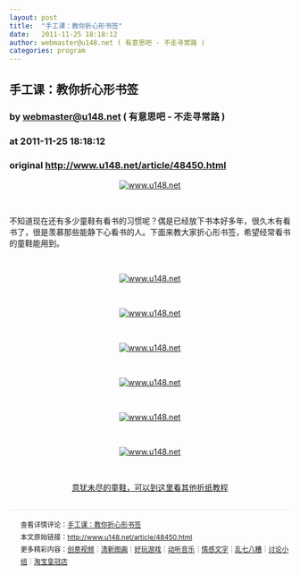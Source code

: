 ```yaml
---
layout: post
title:  "手工课：教你折心形书签"
date:   2011-11-25 18:18:12
author: webmaster@u148.net ( 有意思吧 - 不走寻常路 )
categories: program
---
```


## 手工课：教你折心形书签
### by webmaster@u148.net ( 有意思吧 - 不走寻常路 )
### at 2011-11-25 18:18:12
### original <http://www.u148.net/article/48450.html>

<p style="text-align:center"><a href="http://www.u148.net/article/48450.html"><img title="手工课：教你折心形书签" src="http://file3.u148.net/2011/10/images/heartclip/0.jpg" alt="www.u148.net"></a></p> <p> </p> <p>不知道现在还有多少童鞋有看书的习惯呢？偶是已经放下书本好多年，很久木有看书了，很是羡慕那些能静下心看书的人。下面来教大家折心形书签，希望经常看书的童鞋能用到。</p> <p> </p> <p style="text-align:center"><a href="http://www.u148.net/article/48450.html"><img title="手工课：教你折心形书签" src="http://file3.u148.net/2011/10/images/heartclip/1.jpg" alt="www.u148.net"></a></p> <p> </p> <p style="text-align:center"><a href="http://www.u148.net/article/48450.html"><img title="手工课：教你折心形书签" src="http://file3.u148.net/2011/10/images/heartclip/2.jpg" alt="www.u148.net"></a></p> <p> </p> <p style="text-align:center"><a href="http://www.u148.net/article/48450.html"><img title="手工课：教你折心形书签" src="http://file3.u148.net/2011/10/images/heartclip/3.jpg" alt="www.u148.net"></a></p> <p> </p> <p style="text-align:center"><a href="http://www.u148.net/article/48450.html"><img title="手工课：教你折心形书签" src="http://file3.u148.net/2011/10/images/heartclip/4.jpg" alt="www.u148.net"></a></p> <p> </p> <p style="text-align:center"><a href="http://www.u148.net/article/48450.html"><img title="手工课：教你折心形书签" src="http://file3.u148.net/2011/10/images/heartclip/5.jpg" alt="www.u148.net"></a></p> <p> </p> <p style="text-align:center"><a href="http://www.u148.net/article/48450.html"><img title="手工课：教你折心形书签" src="http://file3.u148.net/2011/10/images/heartclip/6.jpg" alt="www.u148.net"></a></p><p style="text-align:center"> </p> <p style="text-align:center"><a href="http://www.u148.net/tag/1938/1.html">意犹未尽的童鞋，可以到这里看其他折纸教程</a></p><p style="line-height:22px;padding:15px 0 0 20px;margin:30px 0;font-size:12px;border-top:2px #f3f3f3 solid">查看详情评论：<a href="http://www.u148.net/article/48450.html">手工课：教你折心形书签</a><br>本文原始链接：<a href="http://www.u148.net/article/48450.html">http://www.u148.net/article/48450.html</a><br>更多精彩内容：<a href="http://www.u148.net/video.html">创意视频</a>┊<a href="http://www.u148.net/image.html">清新图画</a>┊<a href="http://www.u148.net/game.html">好玩游戏</a>┊<a href="http://www.u148.net/audio.html">动听音乐</a>┊<a href="http://www.u148.net/text.html">情感文字</a>┊<a href="http://www.u148.net/mix.html">乱七八糟</a>┊<a href="http://www.u148.net/group/">讨论小组</a>┊<a href="http://dianpu.tao123.com/?pid=mm_26142575_0_0&amp;eventid=102167">淘宝皇冠店</a></p>